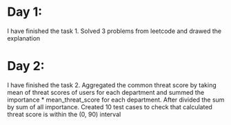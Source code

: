 # Day 1: 
I have finished the task 1. Solved 3 problems from leetcode and drawed the explanation
# Day 2: 
I have finished the task 2. Aggregated the common threat score by taking mean of threat scores of users for
each department and summed the importance * mean_threat_score for each department. After divided the sum
by sum of all importance. Created 10 test cases to check that calculated threat score is within the (0, 90)
interval
